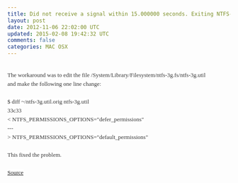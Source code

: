 ```yaml
---
title: Did not receive a signal within 15.000000 seconds. Exiting NTFS-3g
layout: post
date: 2012-11-06 22:02:00 UTC
updated: 2015-02-08 19:42:32 UTC
comments: false
categories: MAC OSX
---
```

<br /><span style="background-color: white; color: #333333; font-family: Georgia, serif; font-size: 13px; line-height: 20px;">The workaround was to edit the file /System/Library/Filesystem/ntfs-3g.fs/ntfs-3g.util</span><br /><span style="background-color: white; color: #333333; font-family: Georgia, serif; font-size: 13px; line-height: 20px;">and make the following one line change:</span><br /><br style="background-color: white; color: #333333; font-family: Georgia, serif; font-size: 13px; line-height: 20px;" /><span style="background-color: white; color: #333333; font-family: Georgia, serif; font-size: 13px; line-height: 20px;">$ diff ~/ntfs-3g.util.orig ntfs-3g.util</span><br /><span style="background-color: white; color: #333333; font-family: Georgia, serif; font-size: 13px; line-height: 20px;">33c33</span><br /><span style="background-color: white; color: #333333; font-family: Georgia, serif; font-size: 13px; line-height: 20px;">&lt; NTFS_PERMISSIONS_OPTIONS="defer_permissions"</span><br /><span style="background-color: white; color: #333333; font-family: Georgia, serif; font-size: 13px; line-height: 20px;">---</span><br /><span style="background-color: white; color: #333333; font-family: Georgia, serif; font-size: 13px; line-height: 20px;">&gt; NTFS_PERMISSIONS_OPTIONS="default_permissions"</span><br /><br style="background-color: white; color: #333333; font-family: Georgia, serif; font-size: 13px; line-height: 20px;" /><span style="background-color: white; color: #333333; font-family: Georgia, serif; font-size: 13px; line-height: 20px;">This fixed the problem.</span><br /><span style="background-color: white; color: #333333; font-family: Georgia, serif; font-size: 13px; line-height: 20px;"><br /></span><span style="background-color: white; color: #333333; font-family: Georgia, serif; font-size: 13px; line-height: 20px;"><a href="http://macntfs-3g.blogspot.com/2009/12/ntfs-3g-for-mac-os-x-20091114.html">Source</a></span><br />